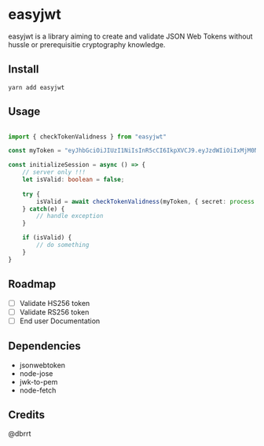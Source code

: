 # easyjwt

easyjwt is a library aiming to create and validate JSON Web Tokens without hussle or prerequisitie cryptography knowledge.

## Install

`yarn add easyjwt`

## Usage

```typescript

import { checkTokenValidness } from "easyjwt"

const myToken = "eyJhbGciOiJIUzI1NiIsInR5cCI6IkpXVCJ9.eyJzdWIiOiIxMjM0NTY3ODkwIiwibmFtZSI6IkpvaG4gRG9lIiwiaWF0IjoxNTE2MjM5MDIyfQ.SflKxwRJSMeKKF2QT4fwpMeJf36POk6yJV_adQssw5c";

const initializeSession = async () => {
    // server only !!!
    let isValid: boolean = false;
    
    try {
        isValid = await checkTokenValidness(myToken, { secret: process.env.JWT_SECRET })
    } catch(e) {
        // handle exception
    }

    if (isValid) {
        // do something
    }
}

```

## Roadmap

- [ ] Validate HS256 token
- [ ] Validate RS256 token
- [ ] End user Documentation

## Dependencies

- jsonwebtoken
- node-jose
- jwk-to-pem
- node-fetch

## Credits

@dbrrt